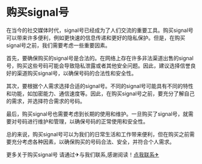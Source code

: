 # 购买signal号

在当今的社交媒体时代，signal号已经成为了人们交流的重要工具。购买signal号可以带来许多便利，例如更快速的信息传递和更好的隐私保护。但是，在购买signal号之前，我们需要考虑一些重要因素。

首先，要确保购买的signal号是合法的。在网络上存在许多非法渠道出售的signal号，购买这些号码可能会导致隐私泄露或者其他安全问题。因此，建议选择信誉良好的渠道购买signal号，以确保号码的合法性和安全性。

其次，要根据个人需求选择合适的signal号。不同的signal号可能具有不同的特性和功能，如加密能力、通信速度等。因此，在购买signal号之前，要充分了解自己的需求，并选择符合需求的号码。

最后，购买signal号也需要考虑到长期的使用和维护。一旦购买了signal号，就需要对号码进行维护和管理，以确保号码的正常使用和安全性。

总的来说，购买signal号可以为我们的日常生活和工作带来便利，但在购买之前需要充分考虑各种因素，以确保购买的号码合法、安全，并符合个人需求。

更多关于购买signal号 请通过✈与我们联系,感谢阅读！[点我联系✈](https://www.G208.com)